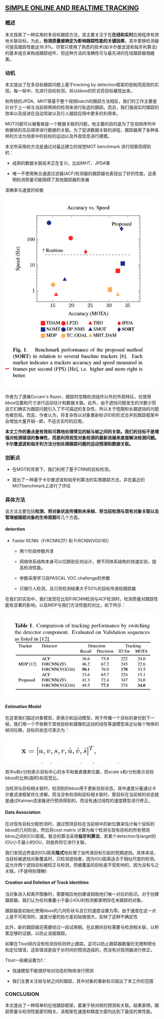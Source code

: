 ## [SIMPLE ONLINE AND REALTIME TRACKING](./attachments/soft_1.pdf)


### 概述


本文探索了一种实用的多目标跟踪方法，其主要关注于在**在线和实时**应用程序有效地关联目标。为此，**检测质量被确定为影响跟踪性能的关键因素**，其中更换检测器可提高跟踪性能达18.9%。尽管只使用了熟悉的技术(如卡尔曼滤波和匈牙利算法)的基本组合来构成跟踪组件，但这种方法的准确性可与最先进的在线跟踪器相媲美。


### 动机


本文提出了在多目标跟踪问题上基于tracking by detection框架的低耗而高效的实现。每一帧中，先进行目标检测，并以bbox的形式将目标展现出来。

和传统的JPDA、MHT等基于整个视频batch的跟踪方法相反，我们的工作主要是针对于上一帧与当前帧两帧的检测来进行轨迹的跟踪。而且，我们强调实时跟踪的效率以及促进在自动驾驶以及行人跟踪应用中更多的利用率。

MOT问题可以被看做是一个数据关联的问题，他主要的目的是为了在视频序列中依据帧的先后顺序进行数据的关联。为了促进数据关联的进程，跟踪器用了各种各样的方法为场景中的目标的运动以及外观信息进行建模。

本文所采用的方法是通过对最近建立的视觉MOT benchmark 进行观察而得到的：

* 成熟的数据关联技术正在复兴，比如MHT、JPDA等

* 唯一不使用聚合通道过滤器(ACF)检测器的跟踪器也表现出了好的性能，这表明检测质量可能阻碍了其他跟踪器的发展

准确率与速度的权衡

![enter description here](./images/1588949042450.png)

作者为了遵循Occam's Razor，跟踪时忽略检测组件以外的外观特征，仅使用bbox位置和尺寸进行运动估计和数据关联。此外，由于遮挡问题发生的次数少而且它们确实为跟踪问题引入了不可描述的复杂性，所以关于短期和长期遮挡的问题也被忽视。而且，作者认为，将复杂性以对象重新标识ID的形式合并到跟踪框架中会增加大量开销--即，不适合实时的应用。

**本文工作的重点是有效和可靠地处理常见的帧与帧之间的关联。我们的目标不是增强对检测错误的鲁棒性，而是利用视觉对象检测的最新进展来直接解决检测问题。卡尔曼滤波和匈牙利方法分别处理跟踪问题的运动预测和数据关联。**


### 创新点


* 在MOT的背景下，我们利用了基于CNN的目标检测。

* 提出了一种基于卡尔曼滤波和匈牙利算法的实用跟踪方法，并在最近的MOTbenchmark上进行了评估


### 具体方法


该方法主要包括**检测、将对象状态传播到未来帧、将当前检测与现有对象关联以及管理被跟踪对象的生命周期**等几个方面。


#### detection


* Faster RCNN（FrRCNN(ZF) 和 FrRCNN(VGG16)）

	* 两个阶段参数共享

	* 网络体系结构本身可以切换到任何设计，使不同体系结构的快速实验，提高检测性能。

	* 参数采用学习自PASCAL VOC challenge的参数

	* 只做行人检测，且只将检测结果大于50%的目标传递给跟踪器


在我们的实验中，我们发现在比较FrRCNN检测与ACF检测时，检测质量对跟踪性能有显著的影响。以及MDP与我们方法性能的对比，如下所示：

![enter description here](./images/1589009688700.png)


#### Estimation Model


在这里我们描述对象模型，即表示和运动模型，用于传播一个目标的身份到下一帧。我们用一个不依赖于其他目标和摄像机运动的线性等速模型来近似每个物体的帧间位移。目标的状态可表示为：

![enter description here](./images/1589021618874.png)

其中u和v分别表示目标中心的水平和垂直像素位置，而scale s和r分别表示目标bbox的比例(面积)和高宽比。

当检测与目标相关联时，检测到的bbox用于更新目标状态，其中速度分量通过卡尔曼滤波框架优化求解。而当没有检测和目标相关联时，那目标在当前帧的状态就是通过Kalman滤波器进行预测得到的，而没有通过线性的速度模型进行修正。


#### Data Association


在对现有目标分配检测时，通过预测目标在当前帧中的新位置来估计每个目标的bbox的几何形状。然后将cost matrix 计算为每个检测与现有目标的所有预测bbox之间的IOU距离。联合的算法采用**匈牙利算法**，若某个detection与target的IOU小于最小的IOU，则放弃将它进行关联。

我们发现边界盒的IOU距离**隐式**地处理了由传递目标引起的短期遮挡。具体来说，当目标被遮挡对象覆盖时，只检测遮挡者，因为IOU距离适合于相似尺度的检测。这允许两个遮挡目标被校正与检测，而被覆盖的目标是不受影响的，因为没有与之关联。(不是特别理解)


#### Creation and Deletion of Track Identities


当对象进入和离开图像时，需要相应地创建或销毁他们唯一对应的标识。对于创建跟踪器，我们认为任何重叠小于最小IOU的检测都表明存在未跟踪的对象。

跟踪器是初始化使用bbox的几何形状与且它的速度设置为零。由于速度在这一点上是不可观测的，速度分量的协方差初始值很大，反映了这种不确定性	

此外，新的跟踪器还需要经过一段试用期，在此期间目标需要与检测相关联，以积累足够的证据，以防止误报跟踪。

如果在Tlost帧内没有检测目标则终止跟踪。这可以防止跟踪器数量的无限制增长和定位错误，这些错误是由于长时间的预测造成的，而没有对探测器进行修正。

Tlost一般被设置为1：

* 恒速模型不能很好地对动态的物体进行预测

* 我们主要关注帧与帧之间的跟踪，其中对象的重新标识超出了本工作的范围


### CONCLUSION


本文提出了一种简单的在线跟踪框架，着重于帧对帧的预测和关联。结果表明，跟踪质量与检测性能密切相关。该框架在速度和精度方面均达到了最佳的类性能。

